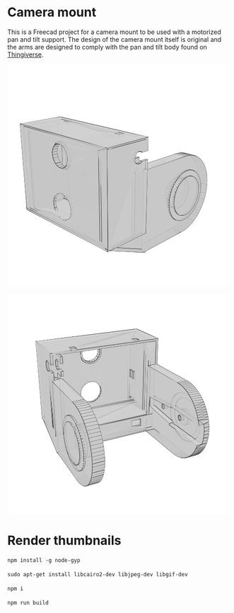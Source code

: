 # Camera mount

This is a Freecad project for a camera mount to be used with a motorized pan and tilt support. The design of the camera mount itself is original and the arms are designed to comply with the pan and tilt body found on [Thingiverse](https://www.thingiverse.com/thing:1799905).


![Camera mount - Side view](https://github.com/lud77/camera-mount/blob/master/dist/thumbs/mount-side.png)

![Camera mount - Back view](https://github.com/lud77/camera-mount/blob/master/dist/thumbs/mount-back.png)



# Render thumbnails

    npm install -g node-gyp

    sudo apt-get install libcairo2-dev libjpeg-dev libgif-dev

    npm i

    npm run build
